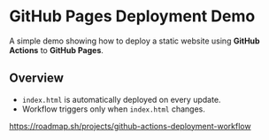 # GitHub Pages Deployment Demo

A simple demo showing how to deploy a static website using **GitHub Actions** to **GitHub Pages**.

## Overview

- `index.html` is automatically deployed on every update.
- Workflow triggers only when `index.html` changes.

https://roadmap.sh/projects/github-actions-deployment-workflow
